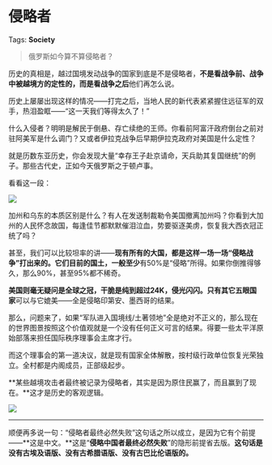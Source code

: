 # 侵略者

Tags: **Society**

> 俄罗斯如今算不算侵略者？



历史的真相是，越过国境发动战争的国家到底是不是侵略者，**不是看战争前、战争中被越境方的定性的，**而是看**战争之后**他们再怎么说。

  


历史上屡屡出现这样的情况——打完之后，当地人民的新代表紧紧握住远征军的双手，热泪盈眶——“这一天我们等得太久了！”

什么入侵者？明明是解民于倒悬、存亡续绝的王师。你看前阿富汗政府倒台之前对驻阿美军是什么调门？又或者伊拉克战争后早期伊拉克政府对美国是什么定性？

就是历数东亚历史，你会发现大量“幸存王子赴京请命，天兵助其复国继统”的例子。那些古代史，正如今天俄罗斯之于顿卢事。

看看这一段：

![](https://picx.zhimg.com/50/v2-2a6c39df74f3d776e766572f52f34a24_720w.jpg?source=2c26e567)  


加州和乌东的本质区别是什么？有人在发送制裁勒令美国撤离加州吗？你看到大加州的人民怀念故国，每逢佳节都默默催泪泣血，势要驱逐美虏，恢复我大西衣冠正统了吗？

甚至，我们可以比较坦率的讲——**现有所有的大国，都是这样一场一场“侵略战争”打出来的。**它们目前的国土，一般**至少**有50%是“侵略”所得。如果你倒推得够久，那么90%，甚至95%都不稀奇。

**美国则毫无疑问是全球之冠，干脆是纯到超过24K，侵光闪闪。**只有其它**五眼国家**可以与它媲美——全是侵略印第安、墨西哥的结果。

那么，问题来了，如果“军队进入国境线/土著领地”全是绝对不正义的，那么现在的世界图景按照这个价值观就是一个没有任何正义可言的结果。得要一些太平洋原始部落来担任国际秩序理事会主席才行。

而这个理事会的第一道决议，就是现有国家全体解散，按村级行政单位恢复光荣独立。全村都是内阁成员，正部级起步。

**某些越境攻击者最终被记录为侵略者，其实是因为原住民赢了，而且赢到了现在。**这才是历史的客观逻辑。

![](https://picx.zhimg.com/50/v2-9993798a8a177218aff422a344dbf497_720w.jpg?source=2c26e567)  




---

顺便再多说一句：“侵略者最终必然失败”这句话之所以成立，是因为它有个前提——**这是中文。**这是“**侵略中国者最终必然失败**”的隐形前提省去版。**这句话是没有古埃及语版、没有古希腊语版、没有古巴比伦语版的。**



